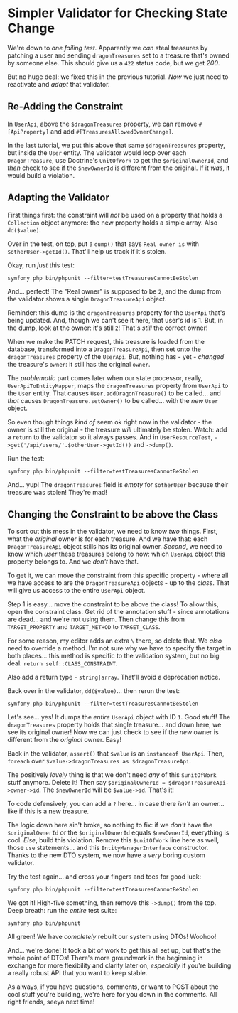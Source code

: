 # Simpler Validator for Checking State Change

We're down to *one failing test*. Apparently we *can* steal treasures by patching
a user and sending `dragonTreasures` set to a treasure that's owned by someone else.
This should give us a `422` status code, but we get *200*.

But no huge deal: we fixed this in the previous tutorial. *Now* we just need to
reactivate and *adapt* that validator.

## Re-Adding the Constraint

In `UserApi`, above the `$dragonTreasures` property, we can remove `#[ApiProperty]`
and add `#[TreasuresAllowedOwnerChange]`.

In the last tutorial, we put this above that same `$dragonTreasures` property,
but inside the `User` entity. The validator would loop over each `DragonTreasure`,
use Doctrine's `UnitOfWork` to get the `$originalOwnerId`, and *then* check to see
if the `$newOwnerId` is different from the original. If it *was*, it would build
a violation.

## Adapting the Validator

First things first: the constraint will *not* be used on a property that holds
a `Collection` object anymore: the new property holds a simple array. Also
`dd($value)`.

Over in the test, on top, put a `dump()` that says `Real owner is` with
`$otherUser->getId()`. That'll help us track if it's stolen.

Okay, run *just* this test:

```terminal-silent
symfony php bin/phpunit --filter=testTreasuresCannotBeStolen
```

And... perfect! The "Real owner" is supposed to be `2`, and the dump from the
validator shows a single `DragonTreasureApi` object.

Reminder: this dump is the `dragonTreasures` property for the `UserApi` that's
being updated. And, though we can't see it here, that user's id is 1. But, in
the dump, look at the owner: it's still `2`! That's *still* the correct owner!

When we make the PATCH request, this treasure is loaded from the database,
transformed into a `DragonTreasureApi`, then set onto the `dragonTreasures`
property of the `UserApi`. *But*, nothing has - yet - *changed* the treasure's
`owner`: it still has the original `owner`.

The *problematic* part comes later when our state processor, really,
`UserApiToEntityMapper`, maps the `dragonTreasures` property from `UserApi` to the
`User` entity. That causes `User.addDragonTreasure()` to be called... and *that*
causes `DragonTreasure.setOwner()` to be called... with the *new* `User` object.

So even though things *kind of* seem ok right now in the validator - the
owner is still the original - the treasure *will* ultimately be stolen. Watch:
add a `return` to the validator so it always passes. And in `UserResourceTest`,
`->get('/api/users/'.$otherUser->getId())` and `->dump()`.

Run the test:

```terminal-silent
symfony php bin/phpunit --filter=testTreasuresCannotBeStolen
```

And... yup! The `dragonTreasures` field is *empty* for `$otherUser` because their
treasure was stolen! They're mad!

## Changing the Constraint to be above the Class

To sort out this mess in the validator, we need to know *two* things. First, what
the *original* owner is for each treasure. And we have that: each `DragonTreasureApi`
object stills has its original owner. *Second*, we need to know which *user* these
treasures belong to now: which `UserApi` object this property belongs to.
And we *don't* have that.

To get it, we can move the constraint from this specific property - where all we
have access to are the `DragonTreasureApi` objects - up to the *class*. That will
give us access to the entire `UserApi` object.

Step 1 is easy... move the constraint to be above the class! To allow this,
open the constraint class. Get rid of the annotation stuff - since annotations are
dead... and we're not using them. Then change this from `TARGET_PROPERTY` and
`TARGET_METHOD` to `TARGET_CLASS`.

For some reason, my editor adds an extra `\` there, so delete that. We *also* need
to override a method. I'm not sure why we have to specify the target in both places...
this method is specific to the validation system, but no big deal:
`return self::CLASS_CONSTRAINT`.

Also add a return type - `string|array`. That'll avoid a deprecation notice.

Back over in the validator, `dd($value)`... then rerun the test:

```terminal-silent
symfony php bin/phpunit --filter=testTreasuresCannotBeStolen
```

Let's see... yes! It dumps the *entire* `UserApi` object with ID `1`. Good stuff!
The `dragonTreasures` property holds that single treasure... and down here, we
see its original owner! Now we can just check to see if the *new* owner is different
from the *original* owner. Easy!

Back in the validator, `assert()` that `$value` is an `instanceof UserApi`.
Then, `foreach` over `$value->dragonTreasures as $dragonTreasureApi`.

The positively *lovely* thing is that we don't need *any* of this `$unitOfWork`
stuff anymore. Delete it! Then say `$originalOwnerId = $dragonTreasureApi->owner->id`.
The `$newOwnerId` will be `$value->id`. That's it!

To code defensively, you can add a `?` here... in case there *isn't* an owner...
like if this is a new treasure.

The logic down here ain't broke, so nothing to fix: if we *don't* have the
`$originalOwnerId` or the `$originalOwnerId` equals `$newOwnerId`, everything is
cool. *Else*, build this violation. Remove this `$unitOfWork` line here as well,
those `use` statements... and this `EntityManagerInterface` constructor. Thanks
to the new DTO system, we now have a *very* boring custom validator.

Try the test again... and cross your fingers and toes for good luck:

```terminal-silent
symfony php bin/phpunit --filter=testTreasuresCannotBeStolen
```

We got it! High-five something, then remove this `->dump()` from the top. Deep
breath: run the *entire* test suite:

```terminal
symfony php bin/phpunit
```

All green! We have *completely* rebuilt our system using DTOs! Woohoo!

And... we're done! It took a bit of work to get this all set up, but that's
the whole point of DTOs! There's more groundwork in the beginning in exchange for
more flexibility and clarity later on, *especially* if you're building a really robust
API that you want to keep stable.

As always, if you have questions, comments, or want to POST about the cool
stuff you're building, we're here for you down in the comments. All right friends,
seeya next time!
